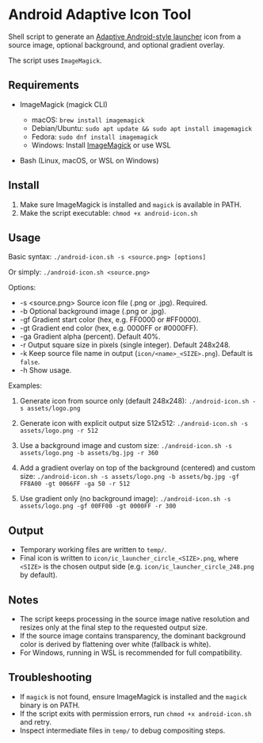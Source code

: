 # Android Adaptive Icon Tool

Shell script to generate an [Adaptive Android-style launcher](https://developer.android.com/develop/ui/views/launch/icon_design_adaptive) icon from a source image, optional background, and optional gradient overlay.

The script uses `ImageMagick`.

## Requirements

- ImageMagick (magick CLI)
  - macOS: `brew install imagemagick`
  - Debian/Ubuntu: `sudo apt update && sudo apt install imagemagick`
  - Fedora: `sudo dnf install imagemagick`
  - Windows: Install [ImageMagick](https://imagemagick.org/script/download.php) or use WSL

- Bash (Linux, macOS, or WSL on Windows)

## Install

1. Make sure ImageMagick is installed and `magick` is available in PATH.
2. Make the script executable:
   `chmod +x android-icon.sh`

## Usage

Basic syntax:
`./android-icon.sh -s <source.png> [options]`

Or simply:
`./android-icon.sh <source.png>`

Options:
- -s <source.png>   Source icon file (.png or .jpg). Required.
- -b <background>   Optional background image (.png or .jpg).
- -gf <hex>         Gradient start color (hex, e.g. FF0000 or #FF0000).
- -gt <hex>         Gradient end color (hex, e.g. 0000FF or #0000FF).
- -ga <percent>     Gradient alpha (percent). Default 40%.
- -r <size>         Output square size in pixels (single integer). Default 248x248.
- -k                Keep source file name in output (`icon/<name>_<SIZE>.png`). Default is `false`.
- -h                Show usage.

Examples:

1. Generate icon from source only (default 248x248):
   `./android-icon.sh -s assets/logo.png`

2. Generate icon with explicit output size 512x512:
   `./android-icon.sh -s assets/logo.png -r 512`

3. Use a background image and custom size:
   `./android-icon.sh -s assets/logo.png -b assets/bg.jpg -r 360`

4. Add a gradient overlay on top of the background (centered) and custom size:
   `./android-icon.sh -s assets/logo.png -b assets/bg.jpg -gf FF8A00 -gt 0066FF -ga 50 -r 512`

5. Use gradient only (no background image):
   `./android-icon.sh -s assets/logo.png -gf 00FF00 -gt 0000FF -r 300`

## Output

- Temporary working files are written to `temp/`.
- Final icon is written to `icon/ic_launcher_circle_<SIZE>.png`, where `<SIZE>` is the chosen output side (e.g. `icon/ic_launcher_circle_248.png` by default).

## Notes

- The script keeps processing in the source image native resolution and resizes only at the final step to the requested output size.
- If the source image contains transparency, the dominant background color is derived by flattening over white (fallback is white).
- For Windows, running in WSL is recommended for full compatibility.

## Troubleshooting

- If `magick` is not found, ensure ImageMagick is installed and the `magick` binary is on PATH.
- If the script exits with permission errors, run `chmod +x android-icon.sh` and retry.
- Inspect intermediate files in `temp/` to debug compositing steps.